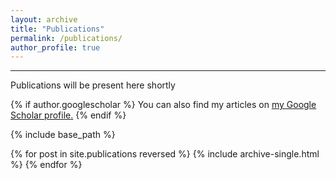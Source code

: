 ```yaml
---
layout: archive
title: "Publications"
permalink: /publications/
author_profile: true
---
```

<hr>

<p>Publications will be present here shortly</p>

{% if author.googlescholar %}
  You can also find my articles on <u><a href="{{author.googlescholar}}">my Google Scholar profile</a>.</u>
{% endif %}

{% include base_path %}

{% for post in site.publications reversed %}
  {% include archive-single.html %}
{% endfor %}
